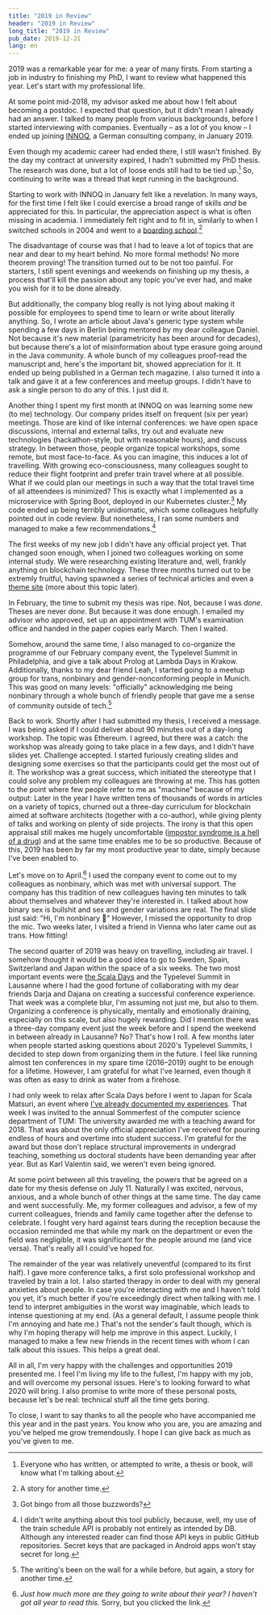 ```yaml
---
title: "2019 in Review"
header: "2019 in Review"
long_title: "2019 in Review"
pub_date: 2019-12-21
lang: en
---
```


2019 was a remarkable year for me: a year of many firsts.
From starting a job in industry to finishing my PhD, I want to review what happened this year.
Let's start with my professional life.

At some point mid-2018, my advisor asked me about how I felt about becoming a postdoc.
I expected that question, but it didn't mean I already had an answer.
I talked to many people from various backgrounds, before I started interviewing with companies.
Eventually – as a lot of you know – I ended up joining [INNOQ](https://www.innoq.com), a German consulting company, in January 2019.

Even though my academic career had ended there, I still wasn't finished.
By the day my contract at university expired, I hadn't submitted my PhD thesis.
The research was done, but a lot of loose ends still had to be tied up.[^1]
So, continuing to write was a thread that kept running in the background.

Starting to work with INNOQ in January felt like a revelation.
In many ways, for the first time I felt like I could exercise a broad range of skills _and_ be appreciated for this.
In particular, the appreciation aspect is what is often missing in academia.
I immediately felt right and to fit in, similarly to when I switched schools in 2004 and went to a [boarding school](https://cz-gymnasium.jena.de/).[^2]

The disadvantage of course was that I had to leave a lot of topics that are near and dear to my heart behind.
No more formal methods!
No more theorem proving!
The transition turned out to be not too painful.
For starters, I still spent evenings and weekends on finishing up my thesis, a process that'll kill the passion about any topic you've ever had, and make you wish for it to be done already.

But additionally, the company blog really is not lying about making it possible for employees to spend time to learn or write about literally anything.
So, I wrote an article about Java's generic type system while spending a few days in Berlin being mentored by my dear colleague Daniel.
Not because it's new material (parametricity has been around for decades), but because there's a lot of misinformation about type erasure going around in the Java community.
A whole bunch of my colleagues proof-read the manuscript and, here's the important bit, showed appreciation for it.
It ended up being published in a German tech magazine.
I also turned it into a talk and gave it at a few conferences and meetup groups.
I didn't have to ask a single person to do any of this.
I just did it.

Another thing I spent my first month at INNOQ on was learning some new (to me) technology.
Our company prides itself on frequent (six per year) meetings.
Those are kind of like internal conferences: we have open space discussions, internal and external talks, try out and evaluate new technologies (hackathon-style, but with reasonable hours), and discuss strategy.
In between those, people organize topical workshops, some remote, but most face-to-face.
As you can imagine, this induces a lot of travelling.
With growing eco-consciousness, many colleagues sought to reduce their flight footprint and prefer train travel where at all possible.
What if we could plan our meetings in such a way that the total travel time of all atteendees is minimized?
This is exactly what I implemented as a microservice with Spring Boot, deployed in our Kubernetes cluster.[^3]
My code ended up being terribly unidiomatic, which some colleagues helpfully pointed out in code review.
But nonetheless, I ran some numbers and managed to make a few recommendations.[^4]

The first weeks of my new job I didn't have any official project yet.
That changed soon enough, when I joined two colleagues working on some internal study.
We were researching existing literature and, well, frankly anything on blockchain technology.
These three months turned out to be extremly fruitful, having spawned a series of technical articles and even a [theme site](https://blockchain.innoq.com/) (more about this topic later).

In February, the time to submit my thesis was ripe.
Not, because I was _done_.
Theses are never _done_.
But because it was done enough.
I emailed my advisor who approved, set up an appointment with TUM's examination office and handed in the paper copies early March.
Then I waited.

Somehow, around the same time, I also managed to co-organize the programme of our February company event, the Typelevel Summit in Philadelphia, and give a talk about Prolog at Lambda Days in Krakow.
Additionally, thanks to my dear friend Leah, I started going to a meetup group for trans, nonbinary and gender-nonconforming people in Munich.
This was good on many levels: "officially" acknowledging me being nonbinary through a whole bunch of friendly people that gave me a sense of community outside of tech.[^5]

Back to work.
Shortly after I had submitted my thesis, I received a message.
I was being asked if I could deliver about 90 minutes out of a day-long workshop.
The topic was Ethereum.
I agreed, but there was a catch: the workshop was already going to take place in a few days, and I didn't have slides yet.
Challenge accepted.
I started furiously creating slides and designing some exercises so that the participants could get the most out of it.
The workshop was a great success, which initiated the stereotype that I could solve any problem my colleagues are throwing at me.
This has gotten to the point where few people refer to me as "machine" because of my output:
Later in the year I have written tens of thousands of words in articles on a variety of topics, churned out a three-day curriculum for blockchain aimed at software architects (together with a co-author), while giving plenty of talks and working on plenty of side projects.
The irony is that this open appraisal still makes me hugely uncomfortable ([impostor syndrome is a hell of a drug](https://twitter.com/heathercmiller/status/1205641312659234825)) and at the same time enables me to be so productive.
Because of this, 2019 has been by far my most productive year to date, simply because I've been enabled to.

Let's move on to April.[^6]
I used the company event to come out to my colleagues as nonbinary, which was met with universal support.
The company has this tradition of new colleagues having ten minutes to talk about themselves and whatever they're interested in.
I talked about how binary sex is bullshit and sex and gender variations are real.
The final slide just said: "Hi, I'm nonbinary 👋"
However, I missed the opportunity to drop the mic.
Two weeks later, I visited a friend in Vienna who later came out as trans.
How fitting!

The second quarter of 2019 was heavy on travelling, including air travel.
I somehow thought it would be a good idea to go to Sweden, Spain, Switzerland and Japan within the space of a six weeks.
The two most important events were [the Scala Days](https://www.innoq.com/de/blog/scala-days-2019-lausanne/) and the Typelevel Summit in Lausanne where I had the good fortune of collaborating with my dear friends Darja and Dajana on creating a successful conference experience.
That week was a complete blur, I'm assuming not just me, but also to them.
Organizing a conference is physically, mentally and emotionally draining, especially on this scale, but also hugely rewarding.
Did I mention there was a three-day company event just the week before and I spend the weekend in between already in Lausanne?
No?
That's how I roll.
A few months later when people started asking questions about 2020's Typelevel Summits, I decided to step down from organizing them in the future.
I feel like running almost ten conferences in my spare time (2016–2019) ought to be enough for a lifetime.
However, I am grateful for what I've learned, even though it was often as easy to drink as water from a firehose.

I had only week to relax after Scala Days before I went to Japan for Scala Matsuri, an event where [I've already documented my experiences](/articles/scala-matsuri/).
That week I was invited to the annual Sommerfest of the computer science department of TUM:
The university awarded me with a teaching award for 2018.
That was about the only official appreciation I've received for pouring endless of hours and overtime into student success.
I'm grateful for the award but those don't replace structural improvements in undergrad teaching, something us doctoral students have been demanding year after year.
But as Karl Valentin said, we weren't even being ignored.

At some point between all this traveling, the powers that be agreed on a date for my thesis defense on July 11.
Naturally I was excited, nervous, anxious, and a whole bunch of other things at the same time.
The day came and went successfully.
Me, my former colleagues and advisor, a few of my current colleagues, friends and family came together after the defense to celebrate.
I fought very hard against tears during the reception because the occasion reminded me that while my mark on the department or even the field was negligible, it was significant for the people around me (and vice versa).
That's really all I could've hoped for.

The remainder of the year was relatively uneventful (compared to its first half).
I gave more conference talks, a first solo professional workshop and traveled by train a lot.
I also started therapy in order to deal with my general anxieties about people.
In case you're interacting with me and I haven't told you yet, it's much better if you're exceedingly direct when talking with me.
I tend to interpret ambiguities in the worst way imaginable, which leads to intense questioning at my end.
(As a general default, I assume people think I'm annoying and hate me.)
That's not the sender's fault though, which is why I'm hoping therapy will help me improve in this aspect.
Luckily, I managed to make a few new friends in the recent times with whom I can talk about this issues.
This helps a great deal.

All in all, I'm very happy with the challenges and opportunities 2019 presented me.
I feel I'm living my life to the fullest, I'm happy with my job, and will overcome my personal issues.
Here's to looking forward to what 2020 will bring.
I also promise to write more of these personal posts, because let's be real: technical stuff all the time gets boring.

To close, I want to say thanks to all the people who have accompanied me this year and in the past years.
You know who you are, you are amazing and you've helped me grow tremendously.
I hope I can give back as much as you've given to me.

[^1]: Everyone who has written, or attempted to write, a thesis or book, will know what I'm talking about.
[^2]: A story for another time.
[^3]: Got bingo from all those buzzwords?
[^4]: I didn't write anything about this tool publicly, because, well, my use of the train schedule API is probably not entirely as intended by DB. Although any interested reader can find those API keys in public GitHub repositories. Secret keys that are packaged in Android apps won't stay secret for long.
[^5]: The writing's been on the wall for a while before, but again, a story for another time.
[^6]:  _Just how much more are they going to write about their year? I haven't got all year to read this._ Sorry, but you clicked the link.
